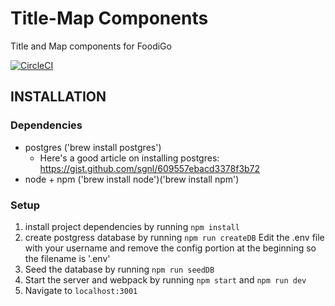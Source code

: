 # Title-Map Components

Title and Map components for FoodiGo

[![CircleCI](https://circleci.com/gh/FoodiGo/title-map.svg?style=svg)](https://circleci.com/gh/FoodiGo/title-map)

## INSTALLATION


### Dependencies
- postgres ('brew install postgres')
  * Here's a good article on installing postgres:    https://gist.github.com/sgnl/609557ebacd3378f3b72
- node + npm ('brew install node')('brew install npm')

### Setup
1. install project dependencies by running `npm install`
2. create postgress database by running `npm run createDB`
   Edit the .env file with your username and remove the config portion at the beginning so the filename is '.env'
5. Seed the database by running `npm run seedDB`
6. Start the server and webpack by running `npm start` and `npm run dev`
7. Navigate to `localhost:3001`
